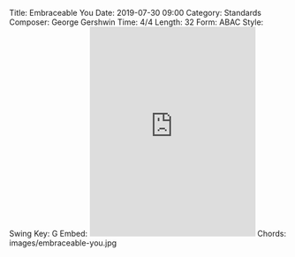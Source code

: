 Title: Embraceable You
Date: 2019-07-30 09:00
Category: Standards
Composer: George Gershwin
Time: 4/4
Length: 32
Form: ABAC
Style: Swing
Key: G
Embed: <iframe src="https://open.spotify.com/embed/user/thatdavidmiller/playlist/2C9ueCCRUWvPUh6MDYkSX5" width="300" height="380" frameborder="0" allowtransparency="true" allow="encrypted-media"></iframe>
Chords: images/embraceable-you.jpg
